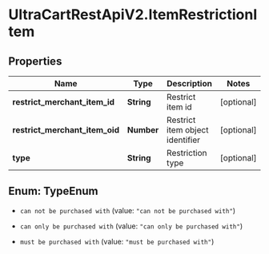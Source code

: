 # UltraCartRestApiV2.ItemRestrictionItem

## Properties

Name | Type | Description | Notes
------------ | ------------- | ------------- | -------------
**restrict_merchant_item_id** | **String** | Restrict item id | [optional] 
**restrict_merchant_item_oid** | **Number** | Restrict item object identifier | [optional] 
**type** | **String** | Restriction type | [optional] 



## Enum: TypeEnum


* `can not be purchased with` (value: `"can not be purchased with"`)

* `can only be purchased with` (value: `"can only be purchased with"`)

* `must be purchased with` (value: `"must be purchased with"`)




